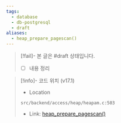 ```yaml
---
tags:
  - database
  - db-postgresql
  - draft
aliases:
  - heap_prepare_pagescan()
---
```

> [!fail]- 본 글은 #draft 상태입니다.
> - [ ] 내용 정리

> [!info]- 코드 위치 (v17.1)
> - Location
> ```
> src/backend/access/heap/heapam.c:503
> ```
> - Link: [heap_prepare_pagescan()](https://github.com/postgres/postgres/blob/REL_17_1/src/backend/access/heap/heapam.c#L496-L585)